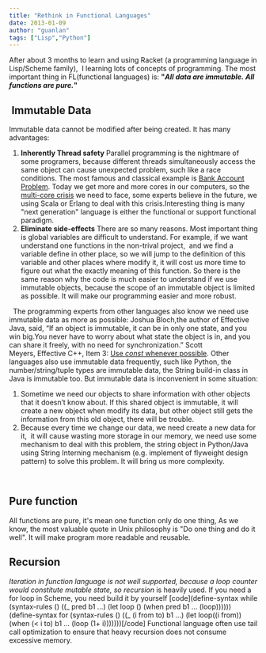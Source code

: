 ```yaml
---
title: "Rethink in Functional Languages"
date: 2013-01-09
author: "guanlan"
tags: ["Lisp","Python"]
---
```


After about 3 months to learn and using Racket (a programming language in Lisp/Scheme family),  I learning lots of concepts of programming. The most important thing in FL(functional languages) is: **"_All data are immutable. All functions are pure._"**  

 Immutable Data
---------------

Immutable data cannot be modified after being created. It has many advantages:

1.  **Inherently Thread safety** Parallel programming is the nightmare of some programers, because different threads simultaneously access the same object can cause unexpected problem, such like a race conditions. The most famous and classical example is [Bank Account Problem](http://en.wikipedia.org/wiki/Race_condition#Example). Today we get more and more cores in our computers, so the [multi-core crisis](http://www.infoq.com/news/2008/06/scala-vs-erlang) we need to face, some experts believe in the future, we using Scala or Erlang to deal with this crisis.Interesting thing is many "next generation" language is either the functional or support functional paradigm.
2.  **Eliminate side-effects** There are so many reasons. Most important thing is global variables are difficult to understand. For example, if we want understand one functions in the non-trival project,  and we find a variable define in other place, so we will jump to the definition of this variable and other places where modify it, it will cost us more time to figure out what the exactly meaning of this function. So there is the same reason why the code is much easier to understand if we use immutable objects, because the scope of an immutable object is limited as possible. It will make our programming easier and more robust.

  The programming experts from other languages also know we need use immutable data as more as possible: Joshua Bloch,the author of Effective Java, said, “If an object is immutable, it can be in only one state, and you win big.You never have to worry about what state the object is in, and you can share it freely, with no need for synchronization.” Scott Meyers, Effective C++, Item 3: [Use _const_ whenever possible](http://codeidol.com/cpp/effective-cpp/Accustoming-Yourself-to-C/Item-3-Use-const-whenever-possible/). Other languages also use immutable data frequently, such like Python, the number/string/tuple types are immutable data, the String build-in class in Java is immutable too. But immutable data is inconvenient in some situation:

1.  Sometime we need our objects to share information with other objects that it doesn’t know about. If this shared object is immutable, it will create a new object when modify its data, but other object still gets the information from this old object, there will be trouble.
2.  Because every time we change our data, we need create a new data for it,  it will cause wasting more storage in our memory, we need use some mechanism to deal with this problem, the string object in Python/Java using String Interning mechanism (e.g. implement of flyweight design pattern) to solve this problem. It will bring us more complexity.

 

Pure function
-------------

All functions are pure, it's mean one function only do one thing, As we know, the most valuable quote in Unix philosophy is "Do one thing and do it well". It will make program more readable and reusable.  

Recursion
---------

_Iteration in function language is not well supported, because a loop counter would constitute mutable state, so recursion_ is heavily used. If you need a for loop in Scheme, you need build it by yourself \[code\](define-syntax while (syntax-rules () ((\_ pred b1 ...) (let loop () (when pred b1 ... (loop)))))) (define-syntax for (syntax-rules () ((\_ (i from to) b1 ...) (let loop((i from)) (when (< i to) b1 ... (loop (1+ i)))))))\[/code\] Functional language often use tail call optimization to ensure that heavy recursion does not consume excessive memory.
